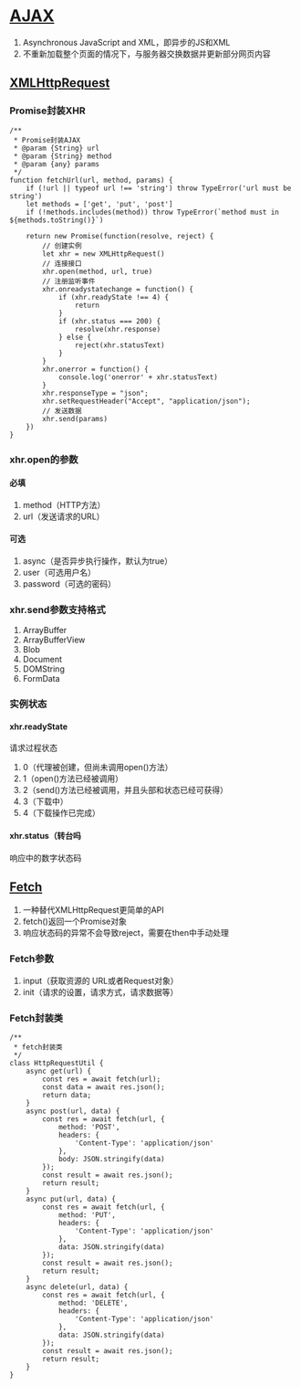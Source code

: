 # [AJAX](https://developer.mozilla.org/zh-CN/docs/Learn/JavaScript/Client-side_web_APIs/Fetching_data#xmlhttprequest)
1. Asynchronous JavaScript and XML，即异步的JS和XML
2. 不重新加载整个页面的情况下，与服务器交换数据并更新部分网页内容

## [XMLHttpRequest](https://developer.mozilla.org/zh-CN/docs/Web/API/XMLHttpRequest)

### Promise封装XHR

```JS
/**
 * Promise封装AJAX
 * @param {String} url 
 * @param {String} method 
 * @param {any} params 
 */
function fetchUrl(url, method, params) {
    if (!url || typeof url !== 'string') throw TypeError('url must be string')
    let methods = ['get', 'put', 'post']
    if (!methods.includes(method)) throw TypeError(`method must in ${methods.toString()}`)

    return new Promise(function(resolve, reject) {
        // 创建实例
        let xhr = new XMLHttpRequest()
        // 连接接口
        xhr.open(method, url, true)
        // 注册监听事件
        xhr.onreadystatechange = function() {
            if (xhr.readyState !== 4) {
                return
            }
            if (xhr.status === 200) {
                resolve(xhr.response)
            } else {
                reject(xhr.statusText)
            }
        }
        xhr.onerror = function() {
            console.log('onerror' + xhr.statusText)
        }
        xhr.responseType = "json";
        xhr.setRequestHeader("Accept", "application/json");
        // 发送数据
        xhr.send(params)
    })
}
```

### xhr.open的参数

#### 必填

1. method（HTTP方法）
2. url（发送请求的URL）

#### 可选

1. async（是否异步执行操作，默认为true）
2. user（可选用户名）
3. password（可选的密码）

### xhr.send参数支持格式

1. ArrayBuffer
2. ArrayBufferView
3. Blob
4. Document
5. DOMString
6. FormData

### 实例状态

#### xhr.readyState

请求过程状态
1. 0（代理被创建，但尚未调用open()方法）
2. 1（open()方法已经被调用）
3. 2（send()方法已经被调用，并且头部和状态已经可获得）
4. 3（下载中）
5. 4（下载操作已完成）

#### xhr.status（转台吗

响应中的数字状态码

## [Fetch](https://developer.mozilla.org/zh-CN/docs/Web/API/Fetch_API/Using_Fetch)

1. 一种替代XMLHttpRequest更简单的API
2. fetch()返回一个Promise对象
3. 响应状态码的异常不会导致reject，需要在then中手动处理

### Fetch参数

1. input（获取资源的 URL或者Request对象）
2. init（请求的设置，请求方式，请求数据等）

### Fetch封装类

```JS
/**
 * fetch封装类
 */
class HttpRequestUtil {
    async get(url) {
        const res = await fetch(url);
        const data = await res.json();
        return data;
    }
    async post(url, data) {
        const res = await fetch(url, {
            method: 'POST',
            headers: {
                'Content-Type': 'application/json'
            },
            body: JSON.stringify(data)
        });
        const result = await res.json();
        return result;
    }
    async put(url, data) {
        const res = await fetch(url, {
            method: 'PUT',
            headers: {
                'Content-Type': 'application/json'
            },
            data: JSON.stringify(data)
        });
        const result = await res.json();
        return result;
    }
    async delete(url, data) {
        const res = await fetch(url, {
            method: 'DELETE',
            headers: {
                'Content-Type': 'application/json'
            },
            data: JSON.stringify(data)
        });
        const result = await res.json();
        return result;
    }
}
```
